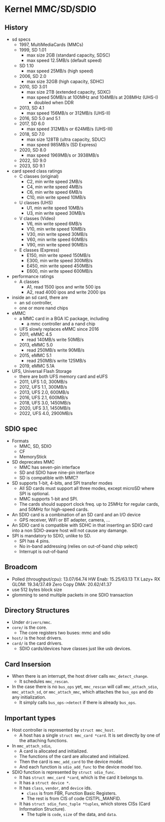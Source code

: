 Kernel MMC/SD/SDIO
==================

## History

- sd specs
  - 1997, MultiMediaCards (MMCs)
  - 1999, SD 1.01
    - max size 2GB (standard capacity, SDSC)
    - max speed 12.5MB/s (default speed)
  - SD 1.10
    - max speed 25MB/s (high speed)
  - 2006, SD 2.0
    - max size 32GB (high capacity, SDHC)
  - 2010, SD 3.01
    - max size 2TB (extended capacity, SDXC)
    - max speed 50MB/s at 100MHz and 104MB/s at 208MHz (UHS-I)
      - doubled when DDR
  - 2013, SD 4.1
    - max speed 156MB/s or 312MB/s (UHS-II)
  - 2016, SD 5.0 and 5.1
  - 2017, SD 6.0
    - max speed 312MB/s or 624MB/s (UHS-III)
  - 2018, SD 7.0
    - max size 128TB (ultra capacity, SDUC)
    - max speed 985MB/s (SD Express)
  - 2020, SD 8.0
    - max speed 1969MB/s or 3938MB/s
  - 2022, SD 9.0
  - 2023, SD 9.1
- card speed class ratings
  - C classes (original)
    - C2, min write speed 2MB/s
    - C4, min write speed 4MB/s
    - C6, min write speed 6MB/s
    - C10, min write speed 10MB/s
  - U classes (UHS)
    - U1, min write speed 10MB/s
    - U3, min write speed 30MB/s
  - V classes (Video)
    - V6, min write speed 6MB/s
    - V10, min write speed 10MB/s
    - V30, min write speed 30MB/s
    - V60, min write speed 60MB/s
    - V90, min write speed 90MB/s
  - E classes (Express)
    - E150, min write speed 150MB/s
    - E300, min write speed 300MB/s
    - E450, min write speed 450MB/s
    - E600, min write speed 600MB/s
- performance ratings
  - A classes
    - A1, read 1500 ipos and write 500 ips
    - A2, read 4000 ipos and write 2000 ips
- inside an sd card, there are
  - an sd controller,
  - one or more nand chips
- eMMC
  - a MMC card in a BGA IC package, including
    - a mmc controller and a nand chip
  - UFS slowly replaces eMMC since 2016
  - 2011, eMMC 4.5
    - read 140MB/s write 50MB/s
  - 2013, eMMC 5.0
    - read 250MB/s write 90MB/s
  - 2015, eMMC 5.1
    - read 250MB/s write 125MB/s
  - 2019, eMMC 5.1A
- UFS, Universal Flash Storage
  - there are both UFS memory card and eUFS
  - 2011, UFS 1.0, 300MB/s
  - 2012, UFS 1.1, 300MB/s
  - 2013, UFS 2.0, 600MB/s
  - 2016, UFS 2.1, 600MB/s
  - 2018, UFS 3.0, 1450MB/s
  - 2020, UFS 3.1, 1450MB/s
  - 2022, UFS 4.0, 2900MB/s

## SDIO spec

- Formats
  - MMC, SD, SDIO
  - CF
  - MemoryStick
- SD deprecates MMC
  - MMC has seven-pin interface
  - SD and SDIO have nine-pin interface
  - SD is compatible with MMC?
- SD supports 1-bit, 4-bits, and SPI transfer modes
  - All SD cards must support all three modes, except microSD where SPI is
    optional.
  - MMC supports 1-bit and SPI.
  - The cards should support clock freq. up to 25MHz for regular cards, and
    50MHz for high-speed cards.
- An SDIO card is a combination of an SD card and an I/O device
  - GPS receiver, WiFi or BT adapter, camera, ...
- An SDIO card is compatible with SDHC in that inserting an SDIO card into a
  non SDIO-aware host will not cause any damange.
- SPI is mandatory to SDIO, unlike to SD.
  - SPI has 4 pins.
  - No in-band addressing (relies on out-of-band chip select)
  - Interrupt is out-of-band

## Broadcom

- Polled (throughput/cpu): 13.07/64.74
  HW Enab: 15.25/63.13
  TX Lazy+ RX GLOM: 19.34/37.49
  Zero Copy DMA: 20.62/41.37
- use 512 bytes block size
- glomming to send multiple packets in one SDIO transaction

## Directory Structures

- Under `drivers/mmc`.
- `core/` is the core.
  - The core registers two buses: mmc and sdio
- `host/` is the host drivers.
- `card/` is the card drivers.
  - SDIO cards/devices have classes just like usb devices.

## Card Insersion

- When there is an interrupt, the host driver calls `mmc_detect_change`.
  - It schedules `mmc_rescan`.
- In the case there is no `bus_ops` yet, `mmc_rescan` will
  call `mmc_attach_sdio`, `mmc_attach_sd`, or `mmc_attach_mmc`, which attaches
  the `bus_ops` and do any initialization.
  - It simply calls `bus_ops->detect` if there is already `bus_ops`.

## Important types

- Host controller is represented by `struct mmc_host`.
  - A host has a single `struct mmc_card *card`.  It is set directly by one of
    the attaching functions.
- In `mmc_attach_sdio`,
  - A card is allocated and initialized.
  - The functions of the card are allocated and initialized.
  - Then the card is `mmc_add_card` to the device model.
  - And each function is `sdio_add_func` to the device model too.
- SDIO function is represented by `struct sdio_func`.
  - It has `struct mmc_card *card`, which is the card it belongs to.
  - It has a `struct device *`.
  - It has `class`, `vendor`, and `device` ids.
    - `class` is from FBR, Function Basic Registers.
    - The rest is from CIS of code CISTPL_MANFID.
  - It has `struct sdio_func_tuple *tuples`, which stores CISs (Card Information
    Structure).
    - The tuple is `code`, `size` of the data, and `data`.
